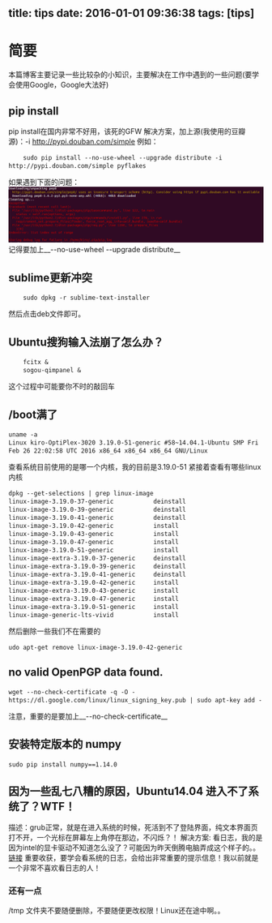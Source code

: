 title: tips
date: 2016-01-01 09:36:38
tags: [tips]
---
# 简要
本篇博客主要记录一些比较杂的小知识，主要解决在工作中遇到的一些问题(要学会使用Google，Google大法好)

<!--more-->
## pip install
pip install在国内非常不好用，该死的GFW
解决方案，加上源(我使用的豆瓣源)：-i http://pypi.douban.com/simple
例如：
```
    sudo pip install --no-use-wheel --upgrade distribute -i http://pypi.douban.com/simple pyflakes
```
如果遇到下面的问题：
![pip错误](/images/pip/pip-error1.png)
记得要加上__--no-use-wheel --upgrade distribute__

## sublime更新冲突
```
	sudo dpkg -r sublime-text-installer
```
然后点击deb文件即可。

## Ubuntu搜狗输入法崩了怎么办？
```
	fcitx &
	sogou-qimpanel &
```
这个过程中可能要你不时的敲回车
## /boot满了
```
uname -a
Linux kiro-OptiPlex-3020 3.19.0-51-generic #58~14.04.1-Ubuntu SMP Fri Feb 26 22:02:58 UTC 2016 x86_64 x86_64 x86_64 GNU/Linux
```
查看系统目前使用的是哪一个内核，我的目前是3.19.0-51
紧接着查看有哪些linux内核
```
dpkg --get-selections | grep linux-image
linux-image-3.19.0-37-generic			deinstall
linux-image-3.19.0-39-generic			deinstall
linux-image-3.19.0-41-generic			deinstall
linux-image-3.19.0-42-generic			install
linux-image-3.19.0-43-generic			install
linux-image-3.19.0-47-generic			install
linux-image-3.19.0-51-generic			install
linux-image-extra-3.19.0-37-generic		deinstall
linux-image-extra-3.19.0-39-generic		deinstall
linux-image-extra-3.19.0-41-generic		deinstall
linux-image-extra-3.19.0-42-generic		install
linux-image-extra-3.19.0-43-generic		install
linux-image-extra-3.19.0-47-generic		install
linux-image-extra-3.19.0-51-generic		install
linux-image-generic-lts-vivid			install
```
然后删除一些我们不在需要的
```
udo apt-get remove linux-image-3.19.0-42-generic
```
## no valid OpenPGP data found.
```shell
wget --no-check-certificate -q -O - https://dl.google.com/linux/linux_signing_key.pub | sudo apt-key add -
```
注意，重要的是要加上__--no-check-certificate__

## 安装特定版本的 numpy
```
sudo pip install numpy==1.14.0
```

## 因为一些乱七八糟的原因，Ubuntu14.04 进入不了系统了？WTF！
描述：grub正常，就是在进入系统的时候，死活到不了登陆界面，纯文本界面页打不开，一个光标在屏幕左上角停在那边，不闪烁？！
解决方案: 看日志，我的是因为intel的显卡驱动不知道怎么没了？可能因为昨天倒腾电脑弄成这个样子的。。
[链接](https://ubuntuforums.org/showthread.php?t=2298218&page=3)
重要收获，要学会看系统的日志，会给出非常重要的提示信息！我以前就是一个非常不喜欢看日志的人！
### 还有一点
/tmp 文件夹不要随便删除，不要随便更改权限！Linux还在途中啊。。
